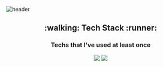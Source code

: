![header](https://capsule-render.vercel.app/api?type=cylinder&color=FDCB58&height=300&section=header&text=SeoYun.Jang&fontSize=90&animation=twinkling0.5s)

<h2 align="center">:walking: Tech Stack :runner:</h2>

<h3 align="center">Techs that I've used at least once</h3>

<p align="center">
  <img src="https://img.shields.io/badge/JAVA-007396?style=flat-square&amp;logo=Java&amp;logoColor=white">
  <img src="https://img.shields.io/badge/JavaScript-F7DF1E?style=flat-square&amp;logo=JavaScript&amp;logoColor=white">
</p>
